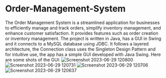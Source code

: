 # Order-Management-System

The Order Management System is a streamlined application for businesses to efficiently manage and track orders, simplify inventory management, and enhance customer satisfaction. It provides features such as order creation or inventory management. The project is written in Java, has a GUI in Swing and  it connects to a MySQL database using JDBC. It follows a layered architecture, the Connection class uses the Singleton Design Pattern and for intuitive use, the app has a simple GUI developed with Java Swing. Here are some shots of the GUI: 
![Screenshot 2023-06-29 120800](https://github.com/oanasabau1/Order-Management-System/assets/115418520/7a3fd043-5b1c-4102-a32c-991120aebe17)
![Screenshot 2023-06-29 120731](https://github.com/oanasabau1/Order-Management-System/assets/115418520/9d8e4997-aaad-4dcc-8db8-95e76bf5b14f)
![Screenshot 2023-06-29 120706](https://github.com/oanasabau1/Order-Management-System/assets/115418520/c8efe3bc-e1d0-43d3-b5a4-5c9fd71e60bc)
![Screenshot 2023-06-29 120637](https://github.com/oanasabau1/Order-Management-System/assets/115418520/6486a4ea-5fc8-4d8a-b2b0-6eaa4f13998c)
